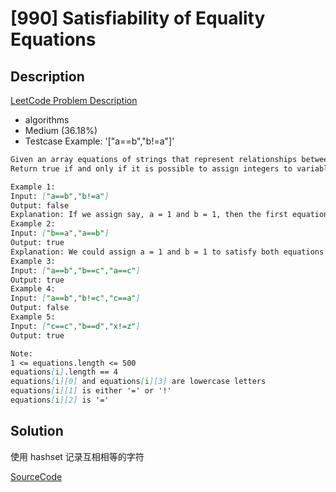 # [990] Satisfiability of Equality Equations

## Description

[LeetCode Problem Description](https://leetcode.com/problems/satisfiability-of-equality-equations/description/)

* algorithms
* Medium (36.18%)
* Testcase Example:  '["a==b","b!=a"]'

```md
Given an array equations of strings that represent relationships between variables, each string equations[i] has length 4 and takes one of two different forms: "a==b" or "a!=b".  Here, a and b are lowercase letters (not necessarily different) that represent one-letter variable names.
Return true if and only if it is possible to assign integers to variable names so as to satisfy all the given equations.

Example 1:
Input: ["a==b","b!=a"]
Output: false
Explanation: If we assign say, a = 1 and b = 1, then the first equation is satisfied, but not the second.  There is no way to assign the variables to satisfy both equations.
Example 2:
Input: ["b==a","a==b"]
Output: true
Explanation: We could assign a = 1 and b = 1 to satisfy both equations.
Example 3:
Input: ["a==b","b==c","a==c"]
Output: true
Example 4:
Input: ["a==b","b!=c","c==a"]
Output: false
Example 5:
Input: ["c==c","b==d","x!=z"]
Output: true

Note:
1 <= equations.length <= 500
equations[i].length == 4
equations[i][0] and equations[i][3] are lowercase letters
equations[i][1] is either '=' or '!'
equations[i][2] is '='

```

## Solution

使用 hashset 记录互相相等的字符

[SourceCode](./solution.js)